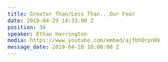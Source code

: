 ```yaml
---
title: Greater Than/Less Than...Our Fear
date: 2019-04-29 14:33:00 Z
position: 34
speaker: Ethan Harrington
media: https://www.youtube.com/embed/ajfbhOrpn0k
message_date: 2019-04-28 10:00:00 Z
---
```


